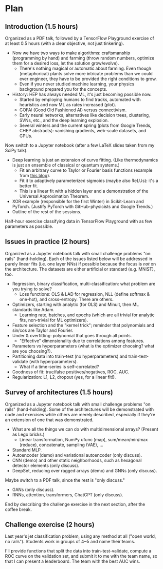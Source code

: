 # Plan

## Introduction (1.5 hours)

Organized as a PDF talk, followed by a TensorFlow Playground exercise of at least 0.5 hours (with a clear objective, not just tinkering).

- Now we have two ways to make algorithms: craftsmanship (programming by hand) and farming (throw random numbers, optimize them for a desired loss, let the solution grow/evolve).
  - There's nothing magical or automatic about farming. Even though (metaphorical) plants solve more intricate problems than we could ever engineer, they have to be provided the right conditions to grow.
  - Even if you never studied machine learning, your physics background prepared you for the concepts.
- History: HEP has always needed ML, it's just becoming possible now.
  - Started by employing humans to find tracks, automated with heuristics and now ML as rates increased (plot).
  - GOFAI (Good Old Fashioned AI) versus connectivism.
  - Early neural networks, alternatives like decision trees, clustering, SVNs, etc., and the deep learning explosion.
  - Several winters and the current spring (plots from Google Trends, CHEP abstracts): vanishing gradients, web-scale datasets, and GPUs.

Now switch to a Jupyter notebook (after a few LaTeX slides taken from my SciPy talk).

- Deep learning is just an extension of curve fitting. (Like thermodynamics is just an ensemble of classical or quantum systems.)
  - Fit an arbitrary curve to Taylor or Fourier basis functions (example from [this blog](https://www.oranlooney.com/post/adaptive-basis-functions/)).
  - Fit it to adaptively parameterized sigmoids (maybe also ReLUs): it's a better fit.
  - This is a linear fit with a hidden layer and a demonstration of the Universal Approximation Theorem.
- XOR example (responsible for the first Winter) in Scikit-Learn and PyTorch. (Justify PyTorch with GitHub-physicists and Google Trends.)
- Outline of the rest of the sessions.

Half-hour exercise classifying data in TensorFlow Playground with as few parameters as possible.

## Issues in practice (2 hours)

Organized as a Jupyter notebook talk with small challenge problems "on rails" (hand-holding). Each of the issues listed below will be addressed in purely linear fits (i.e. one layer NNs) if possible because the focus is _not_ on the architecture. The datasets are either artificial or standard (e.g. MNIST), too.

- Regression, binary classification, multi-classification: what problem are you trying to solve?
  - Loss functions: OLS & LAD for regression, NLL (define softmax & one-hot), and cross-entropy. There are others.
- Optimizers, starting with analytic (for OLS) and Minuit, then ML standards like Adam.
  - Learning rate, batches, and epochs (which are all trivial for analytic fits, non-trivial for ML optimizers).
- Feature selection and the "kernel trick"; reminder that polynomials and sin/cos are Taylor and Fourier.
- Under & overfitting: polynomial that goes through all points.
  - "Effective" dimensionality due to correlations among features.
- Parameters vs hyperparameters (what is the optimizer choosing? what are you choosing?).
- Partitioning data into train-test (no hyperparameters) and train-test-validate (with hyperparameters).
  - What if a time-series is self-correlated?
- Goodness of fit: true/false positives/negatives, ROC, AUC.
- Regularization: L1, L2, dropout (yes, for a linear fit!).

## Survey of architectures (1.5 hours)

Organized as a Jupyter notebook talk with small challenge problems "on rails" (hand-holding). Some of the architectures will be demonstrated with code and exercises while others are merely described, especially if they're an extension of one that was demonstrated.

- What are all the things we can do with multidimensional arrays? (Present as Lego bricks.)
  - Linear transformation, NumPy ufunc (map), sum/mean/min/max (reduce), concatenate, sampling (VAE), ...
- Standard MLP.
- Autoencoder (demo) and variational autoencoder (only discuss).
- CNN (demo) and other static neighborhoods, such as hexagonal detector elements (only discuss).
- DeepSet, reducing over ragged arrays (demo) and GNNs (only discuss).

Maybe switch to a PDF talk, since the rest is "only discuss."

- GANs (only discuss).
- RNNs, attention, transformers, ChatGPT (only discuss).

End by describing the challenge exercise in the next section, after the coffee break.

## Challenge exercise (2 hours)

Last year's jet classification problem, using any method at all ("open world, no rails"). Students work in groups of 4‒5 and name their teams.

I'll provide functions that split the data into train-test-validate, compute a ROC curve on the validation set, and submit it to me with the team name, so that I can present a leaderboard. The team with the best AUC wins.
